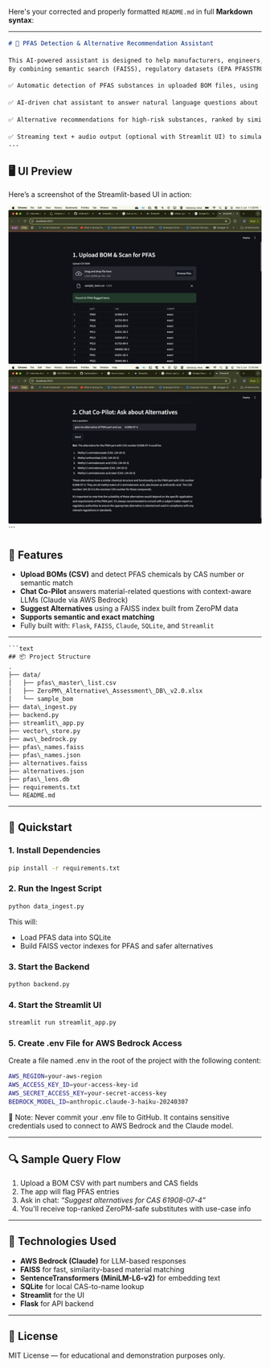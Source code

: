 Here's your corrected and properly formatted `README.md` in full **Markdown syntax**:

---

```markdown
# 🔬 PFAS Detection & Alternative Recommendation Assistant

This AI-powered assistant is designed to help manufacturers, engineers, and compliance teams identify and eliminate hazardous chemicals—especially PFAS (Per- and Polyfluoroalkyl Substances)—from their product Bill of Materials (BOM).
By combining semantic search (FAISS), regulatory datasets (EPA PFASSTRUCT & ZeroPM), and LLM-based reasoning (Claude via AWS Bedrock), this system provides:

✅ Automatic detection of PFAS substances in uploaded BOM files, using both CAS number and semantic description matching

✅ AI-driven chat assistant to answer natural language questions about materials, risks, and regulatory implications

✅ Alternative recommendations for high-risk substances, ranked by similarity, use-case, and relevance

✅ Streaming text + audio output (optional with Streamlit UI) to simulate a voice-driven materials advisor
---

```
## 🖥️ UI Preview

Here’s a screenshot of the Streamlit-based UI in action:

<img src="assets/screenshot1.png" alt="UI Screenshot" width="700"/>
<img src="assets/screenshot2.png" alt="UI Screenshot" width="700"/>
```

## 🧠 Features

- **Upload BOMs (CSV)** and detect PFAS chemicals by CAS number or semantic match
- **Chat Co-Pilot** answers material-related questions with context-aware LLMs (Claude via AWS Bedrock)
- **Suggest Alternatives** using a FAISS index built from ZeroPM data
- **Supports semantic and exact matching**
- Fully built with: `Flask`, `FAISS`, `Claude`, `SQLite`, and `Streamlit`

---

````
```text
## 📦 Project Structure
.
├── data/
│   ├── pfas\_master\_list.csv
│   ├── ZeroPM\_Alternative\_Assessment\_DB\_v2.0.xlsx
│   └── sample_bom
├── data\_ingest.py
├── backend.py
├── streamlit\_app.py
├── vector\_store.py
├── aws\_bedrock.py
├── pfas\_names.faiss
├── pfas\_names.json
├── alternatives.faiss
├── alternatives.json
├── pfas\_lens.db
├── requirements.txt
└── README.md

````

---

## 🚀 Quickstart

### 1. Install Dependencies

```bash
pip install -r requirements.txt
````

### 2. Run the Ingest Script

```bash
python data_ingest.py
```

This will:

* Load PFAS data into SQLite
* Build FAISS vector indexes for PFAS and safer alternatives

### 3. Start the Backend

```bash
python backend.py
```

### 4. Start the Streamlit UI

```bash
streamlit run streamlit_app.py
```
### 5. Create .env File for AWS Bedrock Access
Create a file named .env in the root of the project with the following content:

```bash
AWS_REGION=your-aws-region
AWS_ACCESS_KEY_ID=your-access-key-id
AWS_SECRET_ACCESS_KEY=your-secret-access-key
BEDROCK_MODEL_ID=anthropic.claude-3-haiku-20240307

```
🔐 Note: Never commit your .env file to GitHub. It contains sensitive credentials used to connect to AWS Bedrock and the Claude model.

---

## 🔍 Sample Query Flow

1. Upload a BOM CSV with part numbers and CAS fields
2. The app will flag PFAS entries
3. Ask in chat:
   *“Suggest alternatives for CAS 61908-07-4”*
4. You'll receive top-ranked ZeroPM-safe substitutes with use-case info

---

## 🧱 Technologies Used

* **AWS Bedrock (Claude)** for LLM-based responses
* **FAISS** for fast, similarity-based material matching
* **SentenceTransformers (MiniLM-L6-v2)** for embedding text
* **SQLite** for local CAS-to-name lookup
* **Streamlit** for the UI
* **Flask** for API backend

---

## 📄 License

MIT License — for educational and demonstration purposes only.

